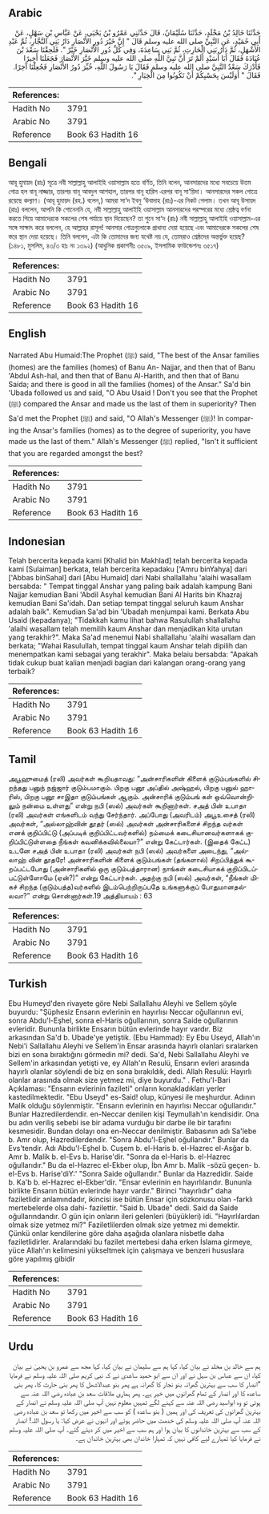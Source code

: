 ## Arabic


<div dir="rtl" lang="ar" style={{fontSize:'larger',backgroundColor:'#f8f9fa',padding:20}}>
حَدَّثَنَا خَالِدُ بْنُ مَخْلَدٍ، حَدَّثَنَا سُلَيْمَانُ، قَالَ حَدَّثَنِي عَمْرُو بْنُ يَحْيَى، عَنْ عَبَّاسِ بْنِ سَهْلٍ، عَنْ أَبِي حُمَيْدٍ، عَنِ النَّبِيِّ صلى الله عليه وسلم قَالَ ‏"‏ إِنَّ خَيْرَ دُورِ الأَنْصَارِ دَارُ بَنِي النَّجَّارِ، ثُمَّ عَبْدِ الأَشْهَلِ، ثُمَّ دَارُ بَنِي الْحَارِثِ، ثُمَّ بَنِي سَاعِدَةَ، وَفِي كُلِّ دُورِ الأَنْصَارِ خَيْرٌ ‏"‏‏.‏ فَلَحِقْنَا سَعْدَ بْنَ عُبَادَةَ فَقَالَ أَبَا أُسَيْدٍ أَلَمْ تَرَ أَنَّ نَبِيَّ اللَّهِ صلى الله عليه وسلم خَيَّرَ الأَنْصَارَ فَجَعَلَنَا أَخِيرًا فَأَدْرَكَ سَعْدٌ النَّبِيَّ صلى الله عليه وسلم فَقَالَ يَا رَسُولَ اللَّهِ، خُيِّرَ دُورُ الأَنْصَارِ فَجُعِلْنَا آخِرًا‏.‏ فَقَالَ ‏"‏ أَوَلَيْسَ بِحَسْبِكُمْ أَنْ تَكُونُوا مِنَ الْخِيَارِ ‏"‏‏.‏
</div>
<div style={{backgroundColor:'#f8f9fa',padding:20, marginBottom: 10}}><table> <thead> <tr> <th>References:</th> <th></th> </tr> </thead> <tbody><tr><td>Hadith No</td><td>3791</td></tr><tr><td>Arabic No</td><td>3791</td></tr><tr><td>Reference</td><td>Book 63 Hadith 16</td></tr></tbody></table></div>

## Bengali


<div dir="ltr" lang="bn" style={{fontSize:'larger',backgroundColor:'#f8f9fa',padding:20}}>
আবূ হুমায়দ (রাঃ) সূত্রে নবী সাল্লাল্লাহু আলাইহি ওয়াসাল্লাম হতে বর্ণিত, তিনি বলেন, আনসারদের মধ্যে সবচেয়ে উত্তম গোত্র হল বানূ নাজ্জার, তারপর বানূ আবদুল আশহাল, তারপর বানূ হারিস এরপর বানূ সা‘য়িদা। আনসারদের সকল গোত্রে রয়েছে কল্যাণ। (আবূ হুমায়দ (রহ.) বলেন,) আমরা সা‘দ ইবনু ‘উবাদাহ (রাঃ)-এর নিকট গেলাম। তখন আবূ উসায়দ (রাঃ) বললেন, আপনি কি শোনেননি যে, নবী সাল্লাল্লাহু আলাইহি ওয়াসাল্লাম আনসারদের পরস্পরের মধ্যে শ্রেষ্ঠত্ব বর্ণনা করতে গিয়ে আমাদেরকে সকলের শেষ পর্যায়ে স্থান দিয়েছেন? তা শুনে সা‘দ (রাঃ) নবী সাল্লাল্লাহু আলাইহি ওয়াসাল্লাম-এর সঙ্গে সাক্ষাৎ করে বললেন, হে আল্লাহর রাসূল! আনসার গোত্রগুলোকে প্রাধান্য দেয়া হয়েছে এবং আমাদেরকে সকলের শেষ স্তরে স্থান দেয়া হয়েছে। তিনি বললেন, এটা কি তোমাদের জন্য যথেষ্ট নয় যে, তোমরাও শ্রেষ্ঠদের অন্তর্ভুক্ত হয়েছ? (১৪৮১, মুসলিম, ৪৩/৩ হাঃ নং ১৩৯২) (আধুনিক প্রকাশনীঃ ৩৫০৯, ইসলামিক ফাউন্ডেশনঃ ৩৫১৭)
</div>
<div style={{backgroundColor:'#f8f9fa',padding:20, marginBottom: 10}}><table> <thead> <tr> <th>References:</th> <th></th> </tr> </thead> <tbody><tr><td>Hadith No</td><td>3791</td></tr><tr><td>Arabic No</td><td>3791</td></tr><tr><td>Reference</td><td>Book 63 Hadith 16</td></tr></tbody></table></div>

## English


<div dir="ltr" lang="en" style={{fontSize:'larger',backgroundColor:'#f8f9fa',padding:20}}>
Narrated Abu Humaid:The Prophet (ﷺ) said, "The best of the Ansar families (homes) are the families (homes) of Banu An- Najjar, and then that of Banu 'Abdul Ash-hal, and then that of Banu Al-Harith, and then that of Banu Saida; and there is good in all the families (homes) of the Ansar." Sa'd bin 'Ubada followed us and said, "O Abu Usaid ! Don't you see that the Prophet (ﷺ) compared the Ansar and made us the last of them in superiority? Then Sa'd met the Prophet (ﷺ) and said, "O Allah's Messenger (ﷺ)! In comparing the Ansar's families (homes) as to the degree of superiority, you have made us the last of them." Allah's Messenger (ﷺ) replied, "Isn't it sufficient that you are regarded amongst the best?
</div>
<div style={{backgroundColor:'#f8f9fa',padding:20, marginBottom: 10}}><table> <thead> <tr> <th>References:</th> <th></th> </tr> </thead> <tbody><tr><td>Hadith No</td><td>3791</td></tr><tr><td>Arabic No</td><td>3791</td></tr><tr><td>Reference</td><td>Book 63 Hadith 16</td></tr></tbody></table></div>

## Indonesian


<div dir="ltr" lang="id" style={{fontSize:'larger',backgroundColor:'#f8f9fa',padding:20}}>
Telah bercerita kepada kami [Khalid bin Makhlad] telah bercerita kepada kami [Sulaiman] berkata, telah bercerita kepadaku ['Amru binYahya] dari ['Abbas binSahal] dari [Abu Humaid] dari Nabi shallallahu 'alaihi wasallam bersabda: " Tempat tinggal Anshar yang paling baik adalah kampung Bani Najjar kemudian Bani 'Abdil Asyhal kemudian Bani Al Harits bin Khazraj kemudian Bani Sa'idah. Dan setiap tempat tinggal seluruh kaum Anshar adalah baik". Kemudian Sa'ad bin 'Ubadah menjumpai kami. Berkata Abu Usaid (kepadanya); "Tidakkah kamu lihat bahwa Rasulullah shallallahu 'alaihi wasallam telah memilih kaum Anshar dan menjadikan kita urutan yang terakhir?". Maka Sa'ad menemui Nabi shallallahu 'alaihi wasallam dan berkata; "Wahai Rasulullah, tempat tinggal kaum Anshar telah dipilih dan menempatkan kami sebagai yang terakhir". Maka belaiu bersabda: "Apakah tidak cukup buat kalian menjadi bagian dari kalangan orang-orang yang terbaik?
</div>
<div style={{backgroundColor:'#f8f9fa',padding:20, marginBottom: 10}}><table> <thead> <tr> <th>References:</th> <th></th> </tr> </thead> <tbody><tr><td>Hadith No</td><td>3791</td></tr><tr><td>Arabic No</td><td>3791</td></tr><tr><td>Reference</td><td>Book 63 Hadith 16</td></tr></tbody></table></div>

## Tamil


<div dir="ltr" lang="ta" style={{fontSize:'larger',backgroundColor:'#f8f9fa',padding:20}}>
அபூஹுமைத் (ரலி) அவர்கள் கூறியதாவது: “அன்சாரிகளின் கிளைக் குடும்பங்களில் சிறந்தது பனுந் நஜ்ஜார் குடும்பமாகும். பிறகு பனூ அப்தில் அஷ்ஹல், பிறகு பனுல் ஹாரிஸ், பிறகு பனூ சாஇதா குடும்பங்கள் ஆகும். அன்சாரிக் குடும்பங் கள் ஒவ்வொன்றிலும் நன்மை உள்ளது” என்று நபி (ஸல்) அவர்கள் கூறினார்கள். சஅத் பின் உபாதா (ரலி) அவர்கள் எங்களிடம் வந்து சேர்ந்தார். அப்போது (அவரிடம்) அபூஉசைத் (ரலி) அவர்கள், “அல்லாஹ்வின் தூதர் (ஸல்) அவர்கள் அன்சாரிகளைச் சிறந்த வர்கள் எனக் குறிப்பிட்டு (அப்படிக் குறிப்பிட்டவர்களில்) நம்மைக் கடைசியானவர்களாகக் குறிப்பிட்டுள்ளதை நீங்கள் கவனிக்கவில்லையா?” என்று கேட்டார்கள். (இதைக் கேட்ட) உடனே சஅத் பின் உபாதா (ரலி) அவர்கள் நபி (ஸல்) அவர்களை அடைந்து, “அல்லாஹ் வின் தூதரே! அன்சாரிகளின் கிளைக் குடும்பங்கள் (தங்களால்) சிறப்பித்துக் கூறப்பட்டபோது (அன்சாரிகளில் ஒரு குடும்பத்தாரான) நாங்கள் கடைசியாகக் குறிப்பிடப்பட்டுள்ளோமே (ஏன்?)” என்று கேட்டார்கள். அதற்கு நபி (ஸல்) அவர்கள், “நீங்கள் மிகச் சிறந்த (குடும்பத்த)வர்களில் இடம்பெற்றிருப்பதே உங்களுக்குப் போதுமானதல்லவா?” என்று சொன்னார்கள்.19 அத்தியாயம் : 63
</div>
<div style={{backgroundColor:'#f8f9fa',padding:20, marginBottom: 10}}><table> <thead> <tr> <th>References:</th> <th></th> </tr> </thead> <tbody><tr><td>Hadith No</td><td>3791</td></tr><tr><td>Arabic No</td><td>3791</td></tr><tr><td>Reference</td><td>Book 63 Hadith 16</td></tr></tbody></table></div>

## Turkish


<div dir="ltr" lang="tr" style={{fontSize:'larger',backgroundColor:'#f8f9fa',padding:20}}>
Ebu Humeyd'den rivayete göre Nebi Sallallahu Aleyhi ve Sellem şöyle buyurdu: "Şüphesiz Ensarın evlerinin en hayırlısı Neccar oğullarının evi, sonra Abdu'l-Eşhel, sonra el-Haris oğullarının, sonra Saide oğullarının evleridir. Bununla birlikte Ensarın bütün evlerinde hayır vardır. Biz arkasından Sa'd b. Ubade'ye yetiştik. (Ebu Hammad): Ey Ebu Useyd, Allah'ın Nebi'i Sallallahu Aleyhi ve Sellem'in Ensar arasında hayırlı olanlari sıralarken bizi en sona bıraktığını görmedin mi? dedi. Sa'd, Nebi Sallallahu Aleyhi ve Sellem'in arkasından yetişti ve, ey Allah'ın Resulü, Ensarın evleri arasında hayırlı olanlar söylendi de biz en sona bırakıldık, dedi. Allah Resulü: Hayırlı olanlar arasında olmak size yetmez mi, diye buyurdu." . Fethu'l-Bari Açıklaması: "Ensarın evlerinin fazileti" onların konakladıkları yerler kastedilmektedir. "Ebu Useyd" es-Said! olup, künyesi ile meşhurdur. Adının Malik olduğu söylenmiştir. "Ensarın evlerinin en hayırlısı Neccar oğullarıdır." Bunlar Hazredilerdendir. en-Neccar denilen kişi Teymullah'ın kendisidir. Ona bu adın veriliş sebebi ise bir adama vurduğu bir darbe ile bir tarafını kesmesidir. Bundan dolayı ona en-Neccar denilmiştir. Babasının adı Sa'lebe b. Amr olup, Hazredilerdendir. "Sonra Abdu'l-Eşhel oğullarıdır." Bunlar da Evs'tendir. Adı Abdu'I-Eşhel b. Cuşem b. el-Haris b. el-Hazrec el-Asğar b. Amr b. Malik b. el-Evs b. Harise'dir. "Sonra da el-Haris b. el-Hazrec oğullarıdır." Bu da el-Hazrec el-Ekber olup, İbn Amr b. Malik -sözü geçen- b. el-Evs b. Harise'diY:' "Sonra Saide oğullarıdır." Bunlar da Hazredidir. Saide b. Ka'b b. el-Hazrec el-Ekber'dir. "Ensar evlerinin en hayırlılarıdır. Bununla birlikte Ensarın bütün evlerinde hayır vardır." Birinci "hayırlıdır" daha faziletlidir anlamındadır, ikincisi ise bütün Ensar için sözkonusu olan -farklı mertebelerde olsa dahi- fazilettir. "Said b. Ubade" dedi. Said da Saide oğullarındandır. O gün için onların ileri gelenleri (büyükleri) idi. "Hayırlılardan olmak size yetmez mi?" Faziletlilerden olmak size yetmez mi demektir. Çünkü onlar kendilerine göre daha aşağıda olanlara nisbetle daha faziletlidirler. Aralarındaki bu fazilet mertebesi daha erken İslama girmeye, yüce Allah'ın kelimesini yükseltmek için çalışmaya ve benzeri hususlara göre yapılmış gibidir
</div>
<div style={{backgroundColor:'#f8f9fa',padding:20, marginBottom: 10}}><table> <thead> <tr> <th>References:</th> <th></th> </tr> </thead> <tbody><tr><td>Hadith No</td><td>3791</td></tr><tr><td>Arabic No</td><td>3791</td></tr><tr><td>Reference</td><td>Book 63 Hadith 16</td></tr></tbody></table></div>

## Urdu


<div dir="rtl" lang="ur" style={{fontSize:'larger',backgroundColor:'#f8f9fa',padding:20}}>
ہم سے خالد بن مخلد نے بیان کیا، کہا ہم سے سلیمان نے بیان کیا، کہا مجھ سے عمرو بن یحییٰ نے بیان کیا، ان سے عباس بن سہل نے اور ان سے ابو حمید ساعدی نے کہ نبی کریم صلی اللہ علیہ وسلم نے فرمایا ”انصار کا سب سے بہترین گھرانہ بنو نجار کا گھرانہ ہے پھر بنو عبدالاشھل کا پھر بنی حارث کا، پھر بنی ساعدہ کا اور انصار کے تمام گھرانوں میں خیر ہے۔ پھر ہماری ملاقات سعد بن عبادہ رضی اللہ عنہ سے ہوئی تو وہ ابواسید رضی اللہ عنہ سے کہنے لگے تمہیں معلوم نہیں آپ صلی اللہ علیہ وسلم نے انصار کے بہترین گھرانوں کی تعریف کی اور ہمیں ( بنو ساعدہ ) کو سب سے اخیر میں رکھا تو سعد بن عبادہ رضی اللہ عنہ آپ صلی اللہ علیہ وسلم کی خدمت میں حاضر ہوئے اور انہوں نے عرض کیا: یا رسول اللہ! انصار کے سب سے بہترین خاندانوں کا بیان ہوا اور ہم سب سے اخیر میں کر دیئے گئے۔ آپ صلی اللہ علیہ وسلم نے فرمایا کیا تمہارے لیے کافی نہیں کہ تمہارا خاندان بھی بہترین خاندان ہے۔
</div>
<div style={{backgroundColor:'#f8f9fa',padding:20, marginBottom: 10}}><table> <thead> <tr> <th>References:</th> <th></th> </tr> </thead> <tbody><tr><td>Hadith No</td><td>3791</td></tr><tr><td>Arabic No</td><td>3791</td></tr><tr><td>Reference</td><td>Book 63 Hadith 16</td></tr></tbody></table></div>